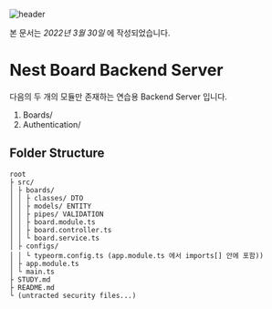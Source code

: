 ![header](https://capsule-render.vercel.app/api?type=rect&fontColor=f5f6fa&color=192a56&height=220&section=header&text=Nest%20Board%Web&fontSize=40)
 
본 문서는 _2022년 3월 30일_ 에 작성되었습니다.

# Nest Board Backend Server

다음의 두 개의 모듈만 존재하는 연습용 Backend Server 입니다.

1. Boards/
2. Authentication/

## Folder Structure

```
root
├ src/
│ ├ boards/
│ │ ├ classes/ DTO
│ │ ├ models/ ENTITY
│ │ ├ pipes/ VALIDATION
│ │ ├ board.module.ts
│ │ ├ board.controller.ts
│ │ └ board.service.ts
│ ├ configs/
│ │ └ typeorm.config.ts (app.module.ts 에서 imports[] 안에 포함))
│ ├ app.module.ts
│ └ main.ts
├ STUDY.md
├ README.md
└ (untracted security files...)
```
